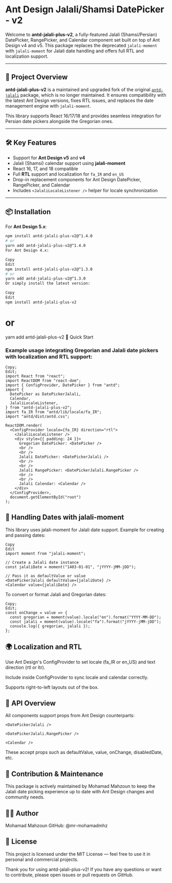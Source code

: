 # Ant Design Jalali/Shamsi DatePicker - v2

Welcome to **antd-jalali-plus-v2**, a fully-featured Jalali (Shamsi/Persian) DatePicker, RangePicker, and Calendar component set built on top of Ant Design v4 and v5. This package replaces the deprecated `jalali-moment` with `jalali-moment` for Jalali date handling and offers full RTL and localization support.

---

## 🌟 Project Overview

**antd-jalali-plus-v2** is a maintained and upgraded fork of the original [`antd-jalali`](https://www.npmjs.com/package/antd-jalali) package, which is no longer maintained. It ensures compatibility with the latest Ant Design versions, fixes RTL issues, and replaces the date management engine with `jalali-moment`.

This library supports React 16/17/18 and provides seamless integration for Persian date pickers alongside the Gregorian ones.

---

## 🛠️ Key Features

- Support for **Ant Design v5** and **v4**
- Jalali (Shamsi) calendar support using **jalali-moment**
- React 16, 17, and 18 compatible
- Full **RTL** support and localization for `fa_IR` and `en_US`
- Drop-in replacement components for Ant Design DatePicker, RangePicker, and Calendar
- Includes `<JalaliLocaleListener />` helper for locale synchronization

---

## 📦 Installation

For **Ant Design 5.x**:

```bash
npm install antd-jalali-plus-v2@^1.4.0
# or
yarn add antd-jalali-plus-v2@^1.4.0
For Ant Design 4.x:
```

```bash
Copy
Edit
npm install antd-jalali-plus-v2@^1.3.0
# or
yarn add antd-jalali-plus-v2@^1.3.0
Or simply install the latest version:
```

```bash
Copy
Edit
npm install antd-jalali-plus-v2
```

# or

yarn add antd-jalali-plus-v2
🚀 Quick Start

### Example usage integrating Gregorian and Jalali date pickers with localization and RTL support:

```tsx
Copy;
Edit;
import React from "react";
import ReactDOM from "react-dom";
import { ConfigProvider, DatePicker } from "antd";
import {
  DatePicker as DatePickerJalali,
  Calendar,
  JalaliLocaleListener,
} from "antd-jalali-plus-v2";
import fa_IR from "antd/lib/locale/fa_IR";
import "antd/dist/antd.css";

ReactDOM.render(
  <ConfigProvider locale={fa_IR} direction="rtl">
    <JalaliLocaleListener />
    <div style={{ padding: 24 }}>
      Gregorian DatePicker: <DatePicker />
      <br />
      <br />
      Jalali DatePicker: <DatePickerJalali />
      <br />
      <br />
      Jalali RangePicker: <DatePickerJalali.RangePicker />
      <br />
      <br />
      Jalali Calendar: <Calendar />
    </div>
  </ConfigProvider>,
  document.getElementById("root")
);
```

## 📅 Handling Dates with jalali-moment

This library uses jalali-moment for Jalali date support. Example for creating and passing dates:

```tsx
Copy
Edit
import moment from "jalali-moment";

// Create a Jalali date instance
const jalaliDate = moment("1403-01-01", "jYYYY-jMM-jDD");

// Pass it as defaultValue or value
<DatePickerJalali defaultValue={jalaliDate} />
<Calendar value={jalaliDate} />
```

To convert or format Jalali and Gregorian dates:

```tsx
Copy;
Edit;
const onChange = value => {
  const gregorian = moment(value).locale("en").format("YYYY-MM-DD");
  const jalali = moment(value).locale("fa").format("jYYYY-jMM-jDD");
  console.log({ gregorian, jalali });
};
```

## 🌍 Localization and RTL

Use Ant Design's ConfigProvider to set locale (fa_IR or en_US) and text direction (rtl or ltr).

Include <JalaliLocaleListener /> inside ConfigProvider to sync locale and calendar correctly.

Supports right-to-left layouts out of the box.

## 📖 API Overview

All components support props from Ant Design counterparts:

```
<DatePickerJalali />

<DatePickerJalali.RangePicker />

<Calendar />
```

These accept props such as defaultValue, value, onChange, disabledDate, etc.

## 🤝 Contribution & Maintenance

This package is actively maintained by Mohamad Mahzoun to keep the Jalali date picking experience up to date with Ant Design changes and community needs.

## 🧑‍💻 Author

Mohamad Mahzoun
GitHub: @mr-mohamadmhz

## 📄 License

This project is licensed under the MIT License — feel free to use it in personal and commercial projects.

Thank you for using antd-jalali-plus-v2!
If you have any questions or want to contribute, please open issues or pull requests on GitHub.

